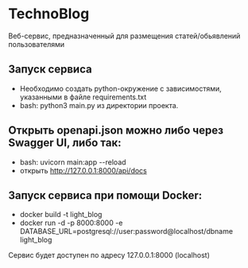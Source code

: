 # TechnoBlog
Веб-сервис, предназначенный для размещения статей/обьявлений пользователями

## Запуск сервиса
- Необходимо создать python-окружение с зависимостями, указанными в файле requirements.txt
- bash: python3 main.py из директории проекта.

## Открыть openapi.json можно либо через Swagger UI, либо так:
- bash: uvicorn main:app --reload
- открыть http://127.0.0.1:8000/api/docs

## Запуск сервиса при помощи Docker: 
- docker build -t light_blog 
- docker run -d -p 8000:8000 -e DATABASE_URL=postgresql://user:password@localhost/dbname light_blog

  
Сервис будет доступен по адресу 127.0.0.1:8000 (localhost)
